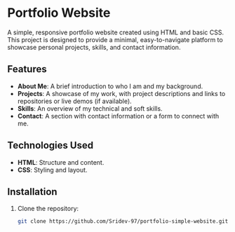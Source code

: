# Portfolio Website

A simple, responsive portfolio website created using HTML and basic CSS. This project is designed to provide a minimal, easy-to-navigate platform to showcase personal projects, skills, and contact information.

## Features

- **About Me**: A brief introduction to who I am and my background.
- **Projects**: A showcase of my work, with project descriptions and links to repositories or live demos (if available).
- **Skills**: An overview of my technical and soft skills.
- **Contact**: A section with contact information or a form to connect with me.

## Technologies Used

- **HTML**: Structure and content.
- **CSS**: Styling and layout.

## Installation

1. Clone the repository:
   ```bash
   git clone https://github.com/Sridev-97/portfolio-simple-website.git
